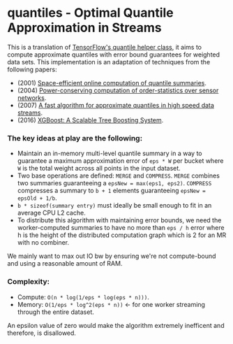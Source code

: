 # quantiles - Optimal Quantile Approximation in Streams

This is a translation of [TensorFlow's quantile helper class](https://github.com/tensorflow/tensorflow/tree/master/tensorflow/contrib/boosted_trees/lib/quantiles), it aims to compute approximate quantiles with error bound guarantees for weighted data sets.
This implementation is an adaptation of techniques from the following papers:
* (2001) [Space-efficient online computation of quantile summaries](http://infolab.stanford.edu/~datar/courses/cs361a/papers/quantiles.pdf).
* (2004) [Power-conserving computation of order-statistics over sensor networks](http://www.cis.upenn.edu/~mbgreen/papers/pods04.pdf).
* (2007) [A fast algorithm for approximate quantiles in high speed data streams](http://web.cs.ucla.edu/~weiwang/paper/SSDBM07_2.pdf).
* (2016) [XGBoost: A Scalable Tree Boosting System](https://arxiv.org/pdf/1603.02754.pdf).

### The key ideas at play are the following:
* Maintain an in-memory multi-level quantile summary in a way to guarantee
  a maximum approximation error of `eps * W` per bucket where `W` is the total
  weight across all points in the input dataset.
* Two base operations are defined: `MERGE` and `COMPRESS`. `MERGE` combines two
  summaries guaranteeing a `epsNew = max(eps1, eps2)`. `COMPRESS` compresses
  a summary to `b + 1` elements guaranteeing `epsNew = epsOld + 1/b`.
* `b * sizeof(summary entry)` must ideally be small enough to fit in an
  average CPU L2 cache.
* To distribute this algorithm with maintaining error bounds, we need
  the worker-computed summaries to have no more than `eps / h` error
  where h is the height of the distributed computation graph which
  is 2 for an MR with no combiner.

We mainly want to max out IO bw by ensuring we're not compute-bound and
using a reasonable amount of RAM.

### Complexity:
* Compute: `O(n * log(1/eps * log(eps * n)))`.
* Memory: `O(1/eps * log^2(eps * n))` <- for one worker streaming through the
                                     entire dataset.

An epsilon value of zero would make the algorithm extremely inefficent and
therefore, is disallowed.

